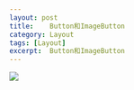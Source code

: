 ```yaml
---
layout: post
title:    Button和ImageButton  
category: Layout
tags: [Layout]
excerpt:  Button和ImageButton 
---
```



![](http://www.nangongyibin.com/assets/images/Android/104.png)